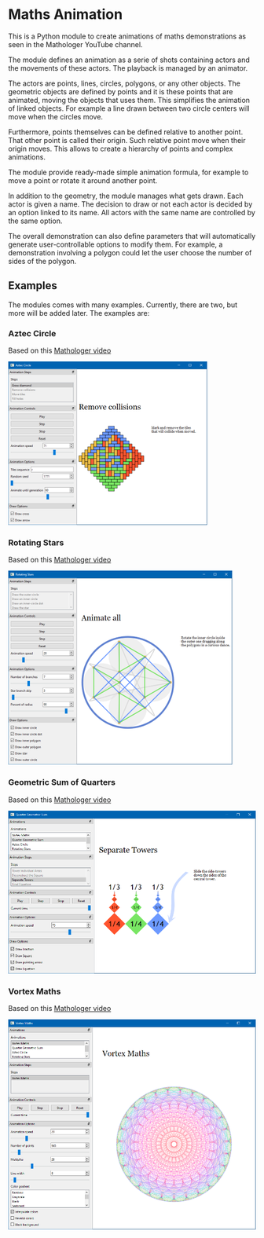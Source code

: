# Maths Animation

This is a Python module to create animations of maths demonstrations
as seen in the Mathologer YouTube channel.

The module defines an animation as a serie of shots containing actors
and the movements of these actors. The playback is managed by an
animator.

The actors are points, lines, circles, polygons, or any other objects.
The geometric objects are defined by points and it is these points that
are animated, moving the objects that uses them. This simplifies the
animation of linked objects. For example a line drawn between two
circle centers will move when the circles move.

Furthermore, points themselves can be defined relative to another
point. That other point is called their origin. Such relative point
move when their origin moves. This allows to create a hierarchy of
points and complex animations.

The module provide ready-made simple animation formula, for example
to move a point or rotate it around another point.

In addition to the geometry, the module manages what gets drawn. Each
actor is given a name. The decision to draw or not each actor is
decided by an option linked to its name. All actors with the same
name are controlled by the same option.

The overall demonstration can also define parameters that will
automatically generate user-controllable options to modify them.
For example, a demonstration involving a polygon could let the user
choose the number of sides of the polygon.

## Examples

The modules comes with many examples. Currently, there are two, but
more will be added later. The examples are:

### Aztec Circle
Based on this [Mathologer video](https://www.youtube.com/watch?v=Yy7Q8IWNfHM)

![Aztec Circle](https://github.com/pierrebai/MathAnim/blob/main/examples/aztec_circle/Aztec-Circle.png "Aztec Circle")

### Rotating Stars

Based on this [Mathologer video](https://www.youtube.com/watch?v=oEN0o9ZGmOM&t=1261s)

![Rotating Stars](https://github.com/pierrebai/MathAnim/blob/main/examples/rotating_stars/Rotating-Stars.png "Rotating Stars")

### Geometric Sum of Quarters

Based on this [Mathologer video](https://www.youtube.com/watch?v=SOBz-aFOH2I)

![Quarter Sum](https://github.com/pierrebai/MathAnim/blob/main/examples/quarter_geometric_sum/Quarter-Sum.png "Quarter Sum")

### Vortex Maths

Based on this [Mathologer video](https://www.youtube.com/watch?v=6ZrO90AI0c8&t=7s)

![Vortex Maths](https://github.com/pierrebai/MathAnim/blob/main/examples/vortex_maths/Vortext-Maths.png "Vortex Maths")
